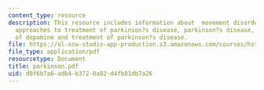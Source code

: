 ```yaml
---
content_type: resource
description: This resource includes information about  movement disorders, pharmacological
  approaches to treatment of parkinson?s disease, parkinson?s disease, biochemistry
  of dopamine and treatment of parkinson?s disease.
file: https://ol-ocw-studio-app-production.s3.amazonaws.com/courses/hst-151-principles-of-pharmacology-spring-2005/d0f6b7a6adb4b3720a02d4fb81db7a26_parkinson.pdf
file_type: application/pdf
resourcetype: Document
title: parkinson.pdf
uid: d0f6b7a6-adb4-b372-0a02-d4fb81db7a26
---
```

